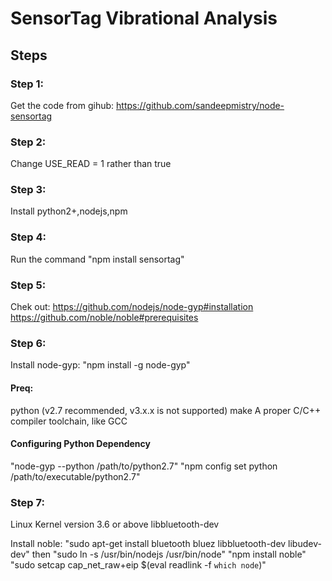 # SensorTag Vibrational Analysis

## Steps

### Step 1:
Get the code from gihub: https://github.com/sandeepmistry/node-sensortag

### Step 2: 
Change USE_READ = 1 rather than true

### Step 3:
Install python2+,nodejs,npm

### Step 4:
Run the command "npm install sensortag"

### Step 5:
Chek out:
https://github.com/nodejs/node-gyp#installation
https://github.com/noble/noble#prerequisites

### Step 6:
Install node-gyp: "npm install -g node-gyp"

#### Preq:
python (v2.7 recommended, v3.x.x is not supported)
make
A proper C/C++ compiler toolchain, like GCC
#### Configuring Python Dependency
"node-gyp --python /path/to/python2.7"
"npm config set python /path/to/executable/python2.7"

### Step 7:

Linux
Kernel version 3.6 or above
libbluetooth-dev

Install noble: "sudo apt-get install bluetooth bluez libbluetooth-dev libudev-dev"
then "sudo ln -s /usr/bin/nodejs /usr/bin/node"
"npm install noble"
"sudo setcap cap_net_raw+eip $(eval readlink -f `which node`)"
